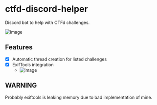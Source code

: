 # ctfd-discord-helper

Discord bot to help with CTFd challenges.

![image](https://github.com/EaINT-HQ/ctfd-discord-helper/assets/3516343/658c92ba-d04d-4fd1-98ae-1048e47f40b0)

## Features

- [x] Automatic thread creation for listed challenges
- [x] ExifTools integration
  - ![image](https://github.com/EaINT-HQ/ctfd-discord-helper/assets/3516343/1998e6f3-06f5-48cb-a1d1-c4d95e3536b4)

## WARNING

Probably exiftools is leaking memory due to bad implementation of mine.
